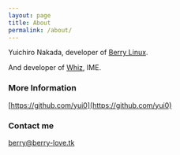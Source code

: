 ```yaml
---
layout: page
title: About
permalink: /about/
---
```


Yuichiro Nakada, developer of [Berry Linux](http://berry-lab.net).

And developer of [Whiz](http://berry-lab.net/whiz/whiz.html), IME.

### More Information

[https://github.com/yui0](https://github.com/yui0)

### Contact me

[berry@berry-love.tk](mailto:berry@berry-love.tk)
